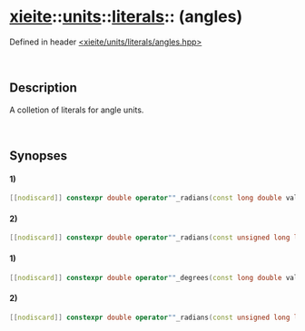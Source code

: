 # [xieite](../../../../xieite.md)\:\:[units](../../../units.md)\:\:[literals](../literals.md)\:\: \(angles\)
Defined in header [<xieite/units/literals/angles.hpp>](../../../../../include/xieite/units/literals/angles.hpp)

&nbsp;

## Description
A colletion of literals for angle units.

&nbsp;

## Synopses
#### 1)
```cpp
[[nodiscard]] constexpr double operator""_radians(const long double value) noexcept;
```
#### 2)
```cpp
[[nodiscard]] constexpr double operator""_radians(const unsigned long long int value) noexcept;
```
#### 1)
```cpp
[[nodiscard]] constexpr double operator""_degrees(const long double value) noexcept;
```
#### 2)
```cpp
[[nodiscard]] constexpr double operator""_radians(const unsigned long long int value) noexcept;
```
